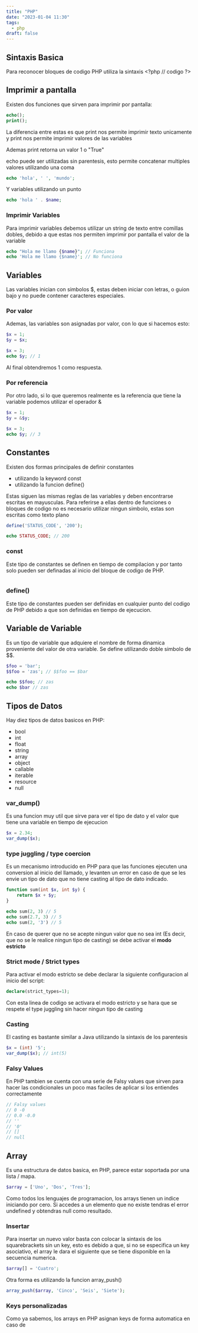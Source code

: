 ```yaml
---
title: "PHP"
date: "2023-01-04 11:30"
tags: 
  - php
draft: false
---
```

## Sintaxis Basica
Para reconocer bloques de codigo PHP utiliza la sintaxis \<?php  // codigo ?>

## Imprimir a pantalla
Existen dos funciones que sirven para imprimir por pantalla:
```PHP
echo();
print();
```

La diferencia entre estas es que print nos permite imprimir texto unicamente y print nos permite imprimir valores de las variables

Ademas print retorna un valor 1 o "True"

echo puede ser utilizadas sin parentesis, esto permite concatenar multiples valores utilizando una coma
```PHP
echo 'hola', ' ', 'mundo';
```

Y variables utilizando un punto
```PHP
echo 'hola ' . $name;
```

### Imprimir Variables
Para imprimir variables debemos utilizar un string de texto entre comillas dobles, debido a que estas nos permiten imprimir por pantalla el valor de la variable
```PHP
echo "Hola me llamo {$name}"; // Funciona
echo 'Hola me llamo {$name}'; // No funciona
```

## Variables
Las variables inician con simbolos $, estas deben iniciar con letras, o guion bajo y no puede contener caracteres especiales. 

### Por valor
Ademas, las variables son asignadas por valor, con lo que si hacemos esto:
```PHP
$x = 1;
$y = $x;

$x = 3;
echo $y; // 1
```

Al final obtendremos 1 como respuesta.
### Por referencia
Por otro lado, si lo que queremos realmente es la referencia que tiene la variable podemos utilizar el operador &
```PHP
$x = 1;
$y = &$y;

$x = 3;
echo $y; // 3
```

## Constantes
Existen dos formas principales de definir constantes
- utilizando la keyword const
- utilizando la funcion define()

Estas siguen las mismas reglas de las variables y deben encontrarse escritas en mayusculas. Para referirse a ellas dentro de funciones o bloques de codigo no es necesario utilizar ningun simbolo, estas son escritas como texto plano
```PHP
define('STATUS_CODE', '200');

echo STATUS_CODE; // 200
```

### const
Este tipo de constantes se definen en tiempo de compilacion y por tanto solo pueden ser definadas al inicio del bloque de codigo de PHP. 
```

```

### define()
Este tipo de constantes pueden ser definidas en cualquier punto del codigo de PHP debido a que son definidas en tiempo de ejecucion.

## Variable de Variable
Es un tipo de variable que adquiere el nombre de forma dinamica proveniente del valor de otra variable. Se define utilizando doble simbolo de \$\$.
```PHP
$foo = 'bar';
$$foo = 'zas'; // $$foo == $bar

echo $$foo; // zas
echo $bar // zas
```

## Tipos de Datos
Hay diez tipos de datos basicos en PHP:
- bool
- int
- float
- string
- array
- object
- callable
- iterable
- resource
- null

### var_dump()
Es una funcion muy util que sirve para ver el tipo de dato y el valor que tiene una variable en tiempo de ejecucion
```PHP
$x = 2.34;
var_dump($x);
```

### type juggling / type coercion
Es un mecanismo introducido en PHP para que las funciones ejecuten una conversion al inicio del llamado, y levanten un error en caso de que se les envie un tipo de dato que no tiene casting al tipo de dato indicado.
```PHP
function sum(int $x, int $y) {
	return $x + $y;
}

echo sum(2, 3) // 5
echo sum(2.7, 3) // 5
echo sum(2, '3') // 5
```

En caso de querer que no se acepte ningun valor que no sea int (Es decir, que no se le realice ningun tipo de casting) se debe activar el **modo estricto**

### Strict mode / Strict types
Para activar el modo estricto se debe declarar la siguiente configuracion al inicio del script:
```PHP
declare(strict_types=1);
```

Con esta linea de codigo se activara el modo estricto y se hara que se respete el type juggling sin hacer ningun tipo de casting


### Casting
El casting es bastante similar a Java utilizando la sintaxis de los parentesis
```PHP
$x = (int) '5'; 
var_dump($x); // int(5)
```

### Falsy Values
En PHP tambien se cuenta con una serie de Falsy values que sirven para hacer las condicionales un poco mas faciles de aplicar si los entiendes correctamente
```PHP
// Falsy values
// 0 -0
// 0.0 -0.0
// ''
// '0'
// []
// null
```

## Array
Es una estructura de datos basica, en PHP, parece estar soportada por una lista / mapa.

```PHP
$array = ['Uno', 'Dos', 'Tres'];
```

Como todos los lenguajes de programacion, los arrays tienen un indice iniciando por cero. Si accedes a un elemento que no existe tendras el error undefined y obtendras null como resultado.

### Insertar
Para insertar un nuevo valor basta con colocar la sintaxis de los squarebrackets sin un key, esto es debido a que, si no se especifica un key asociativo, el array le dara el siguiente que se tiene disponible en la secuencia numerica.
```PHP
$array[] = 'Cuatro';
```

Otra forma es utilizando la funcion array_push()
```PHP
array_push($array, 'Cinco', 'Seis', 'Siete');
```

### Keys personalizadas
Como ya sabemos, los arrays en PHP asignan keys de forma automatica en caso de 